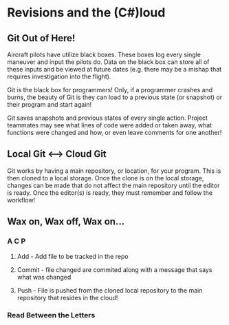 # Revisions and the (C#)loud

## Git Out of Here!

Aircraft pilots have utilize black boxes.  These boxes log every single maneuver and input the pilots do.  Data on the black box can store all of these inputs and be viewed at future dates (e.g. there may be a mishap that requires investigation into the flight).

Git is the black box for programmers!  Only, if a programmer crashes and burns, the beauty of Git is they can load to a previous state (or snapshot) or their program and start again!  

Git saves snapshots and previous states of every single action.  Project teammates may see what lines of code were added or taken away, what functions were changed and how, or even leave comments for one another!


## Local Git <--> Cloud Git

Git works by having a main repository, or location, for your program.  This is then cloned to a local storage.  Once the clone is on the local storage, changes can be made that do not affect the main repository until the editor is ready.  Once the editor(s) is ready, they must remember and follow the workflow!

## Wax on, Wax off, Wax on...

### A C P 

1. Add - Add file to be tracked in the repo

2. Commit - file changed are commited along with a message that says what was changed

3. Push - File is pushed from the cloned local repository to the main repository that resides in the cloud!

### Read Between the Letters

